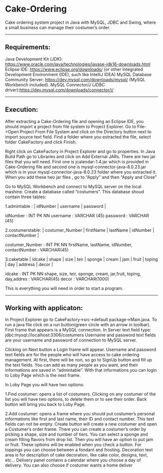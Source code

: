 # Cake-Ordering

Cake ordering system project in Java with MySQL, JDBC and Swing, where a small business can manage their costumer’s order.

-------------
Requirements:
-------------

Java Development Kit (JDK): https://www.oracle.com/java/technologies/javase-jdk16-downloads.html 
Eclipse IDE: https://www.eclipse.org/downloads/
(or other Integrated Development Environment (IDE), such like IntelliJ IDEA) 
MySQL Database Community Server: https://dev.mysql.com/downloads/mysql/ (MySQL Workbench included).
MySQL Connector/J (JDBC driver):https://dev.mysql.com/downloads/connector/j/

----------
Execution:
----------
After extracting a Cake-Ordering file and opening an Eclipse IDE, you should import a project from file system to  Project Explorer. Go to File->Open Project From File System and click on the Directory button next to import source text field. Find a folder where you extracted the file, select folder CakeFactory and click Finish.  

Right click on CakeFactory in Project Explorer and go to properties.  In Java Build Path go to Libraries and click on Add External JARs. There are two jar files that you will need. First one is jcalendar-1.4.jar which is provided in Cake-Ordering file and second one is mysql-connector-java-8.0.23.jar which is in your  mysql-connector-java-8.0.23 folder where you extracted it. When you add these two jar files , go to “Apply” and then “Apply and Close” 

Go to MySQL Workbench and connect to MySQL server on the local mashine. Create a database called “costumers”. This database shoud contain three tables: 

1.admintable :
| idNumber | username | password | 

idNumber : INT PK NN
username : VARCHAR (45)
password : VARCHAR (45)

2.costumerstable:
| costumer_Number | firstName | lastName | idNumber | contactNumber |

costumer_Number : INT PK NN
firstName, lastName, idNumber, contactNumber : VARCHAR(45)

3.caketable
| idcake | shape | size | teir | sponge | cream | jam | fruit | toping | day | address | decor |

idcake : INT PK NN
shape, size, teir, sponge, cream, jar,fruit, toping, day,addres : VARCHAR(45)
decor : VARCHAR(1000)

This is everything you will need in order to start a program. 

------------------------
Working with applicaton:
------------------------

In Project Explorer go to CakeFactory->src->default package->Main.java. To run a java file click on a run button(green circle with an arrow in toolbar). First frame that appears is a MySQL connection. In Server text field type:  
jdbc:mysql://localhost:3306/costumers 
Username and password text fields are your username and password of connection to MySQL server. 

Clicking on Next button a Login frame will appear.  Username and password text fields are for the people who will have access to cake ordering management. At first, there will be non, so go to SignUp button and fill up the text fields. You can add as many people as you want, and their informations are saved in “admintable”. With that informations you can login to Loby Page which is the next frame.

In Loby Page you will have two options:  

  1.Find costumer: opens a list of costumers. Clicking on any costumer of the list you will have two options, to delete them or to see their order. Back button will bring you back to Loby Page. 

  2.Add costumer: opens a frame where you should put costumer’s personal informations like first and last name, their ID and contact number. This text fields can not be empty. Create button will create a new costumer and open a Costumer’s order frame. There you can create a costumer’s order by picking a shape, size and number of tiers. You can select a sponge and cream filling flavors from drop list. Then you will have an option to put jam or fruit. These options will be enabled when you check a button. For toppings you can choose between a fondant and frosting. Decoration text area is for description of cake decoration, like cake color, designs, text, etc... Delivery panel contains a calendar where you choose a day of delivery. You can also choose if costumer wants a home deliver